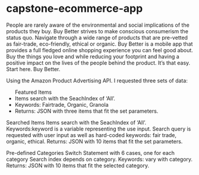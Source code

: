 # capstone-ecommerce-app

People are rarely aware of the environmental and social implications of the products they buy. Buy Better strives to make conscious consumerism the status quo. Navigate through a wide range of products that are pre-vetted as fair-trade, eco-friendly, ethical or organic. Buy Better is a mobile app that provides a full fledged online shopping experience you can feel good about. Buy the things you love and while reducing your footprint and having a positive impact on the lives of the people behind the product. It’s that easy. Start here. Buy Better.

Using the Amazon Product Advertising API. I requested three sets of data: 

<ul>
<label>Featured Items</label>
<li>Items search with the SeachIndex of ‘All’.</li>
<li>Keywords: Fairtrade, Organic, Granola</li>
<li>Returns: JSON with three items that fit the set parameters.</li>
</ul>

Searched Items
Items search with the SeachIndex of ‘All’.
Keywords:keyword is a variable representing the use input. 
Search query is requested with user input as well as hard-coded keywords: fair trade, organic, ethical.
Returns: JSON with 10 items that fit the set parameters.

Pre-defined Categories
Switch Statement with 6 cases, one for each category
Search index depends on category.
Keywords: vary with category.
Returns: JSON with 10 items that fit the selected category.
 

